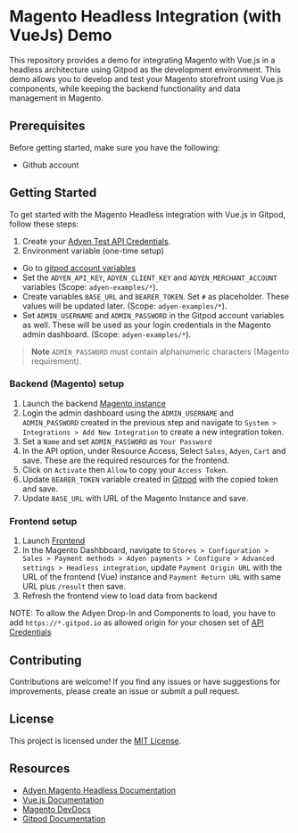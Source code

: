# Magento Headless Integration (with VueJs) Demo

This repository provides a demo for integrating Magento with Vue.js in a headless architecture using Gitpod as the development environment. This demo allows you to develop and test your Magento storefront using Vue.js components, while keeping the backend functionality and data management in Magento.

## Prerequisites

Before getting started, make sure you have the following:

- Github account

## Getting Started

To get started with the Magento Headless integration with Vue.js in Gitpod, follow these steps:


1. Create your [Adyen Test API Credentials](https://docs.adyen.com/user-management/how-to-get-the-api-key).
2. Environment variable (one-time setup)
 - Go to [gitpod account variables](https://gitpod.io/variables)
 - Set the `ADYEN_API_KEY`, `ADYEN_CLIENT_KEY` and `ADYEN_MERCHANT_ACCOUNT` variables (Scope: `adyen-examples/*`).
 - Create variables `BASE_URL` and `BEARER_TOKEN`. Set `#` as placeholder. These values will be updated later. (Scope: `adyen-examples/*`).
 - Set `ADMIN_USERNAME` and `ADMIN_PASSWORD` in the Gitpod account variables as well. These will be used as your login credentials in the Magento admin dashboard. (Scope: `adyen-examples/*`).
 > __Note__ `ADMIN_PASSWORD` must contain alphanumeric characters (Magento requirement).


### Backend (Magento) setup
1. Launch the backend [Magento instance](https://github.com/adyen-examples/magento-headless-demo/tree/develop/magento-backend)
2. Login the admin dashboard using the `ADMIN_USERNAME` and `ADMIN_PASSWORD` created in the previous step and navigate to `System > Integrations > Add New Integration` to create a new integration token. 
3. Set a `Name` and set `ADMIN_PASSWORD` as `Your Password`
4. In the API option, under Resource Access, Select `Sales`, `Adyen`, `Cart` and save. These are the required resources for the frontend.
5. Click on `Activate` then `Allow` to copy your `Access Token`. 
6. Update  `BEARER_TOKEN` variable created in [Gitpod](https://gitpod.io/variables) with the copied token and save.
7. Update `BASE_URL` with URL of the Magento Instance and save.


### Frontend setup
1. Launch [Frontend](https://github.com/adyen-examples/magento-headless-demo/tree/develop/vue-frontend)
2. In the Magento Dashbboard, navigate to `Stores > Configuration > Sales > Payment methods > Adyen payments > Configure > Advanced settings > Headless integration`, update `Payment Origin URL` with the URL of the frontend (Vue) instance and `Payment Return URL` with same URL plus `/result` then save.
3. Refresh the frontend view to load data from backend

NOTE: To allow the Adyen Drop-In and Components to load, you have to add `https://*.gitpod.io` as allowed origin for your chosen set of [API Credentials](https://ca-test.adyen.com/ca/ca/config/api_credentials_new.shtml)



## Contributing

Contributions are welcome! If you find any issues or have suggestions for improvements, please create an issue or submit a pull request.

## License

This project is licensed under the [MIT License](LICENSE).


## Resources

- [Adyen Magento Headless Documentation](https://docs.adyen.com/plugins/adobe-commerce/adobe-commerce-headless-integration)
- [Vue.js Documentation](https://vuejs.org/)
- [Magento DevDocs](https://devdocs.magento.com/)
- [Gitpod Documentation](https://www.gitpod.io/docs/)

